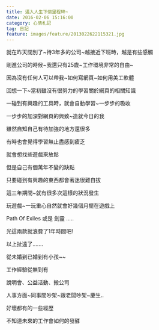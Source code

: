 ```yaml
---
title: 邁入人生下個里程碑~
date: 2016-02-06 15:16:00
category: 心情札記
tag: 日記
feature: images/feature/2013022622115321.jpg
---
```

就在昨天闊別了~待3年多的公司~越接近下班時，越是有些感觸

剛進公司的時候~我還只有25歲~工作環境非常的自由~

因為沒有任何人可以帶我~如何寫網頁~如何用美工軟體

回想一下~當初雖沒有很努力的學習關於網頁的相關知識

一碰到有興趣的工具時，就會自動學習~一步步的吸收

一步步的加深對網頁的興致~造就今日的我

雖然自知自己有待加強的地方還很多

有時也會覺得學習無止盡感到疲乏

就會想找些遊戲來放鬆

但是自己有個萬年不變的缺點

只要碰到有興趣的東西都會著迷很難自拔

這三年期間~就有很多次這樣的狀況發生

玩遊戲~一玩重心自然就會好幾個月擺在遊戲上

Path Of Exiles 或是 劍靈 .....

光這兩款就浪費了1年時間吧!

以上扯遠了.......

從未婚到已婚到有小孩~~

工作經驗從無到有

說明會、公益活動、搬公司

人事方面~同事間吵架~跟老闆吵架~慶生..

好壞都有的一些經歷

不知道未來的工作會如何的發酵
